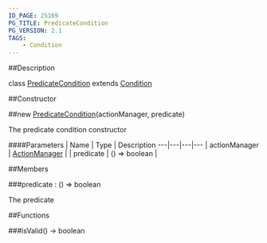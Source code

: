 ```yaml
---
ID_PAGE: 25169
PG_TITLE: PredicateCondition
PG_VERSION: 2.1
TAGS:
    - Condition
---
```

##Description

class [PredicateCondition](/classes/2.2-alpha/PredicateCondition) extends [Condition](/classes/2.2-alpha/Condition)



##Constructor

##new [PredicateCondition](/classes/2.2-alpha/PredicateCondition)(actionManager, predicate)

The predicate condition constructor

####Parameters
 | Name | Type | Description
---|---|---|---
 | actionManager | [ActionManager](/classes/2.2-alpha/ActionManager) | 
 | predicate | () =&gt; boolean | 

##Members

###predicate : () =&gt; boolean

The predicate

##Functions

###isValid() &rarr; boolean


